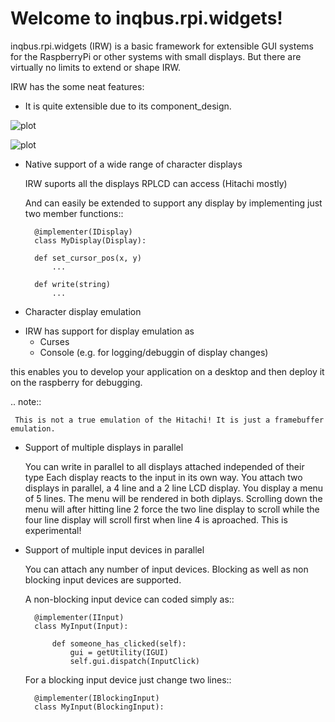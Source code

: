 Welcome to inqbus.rpi.widgets!
==============================

inqbus.rpi.widgets (IRW) is a basic framework for extensible GUI systems for the RaspberryPi or other systems with small displays.
But there are virtually no limits to extend or shape IRW.

IRW has the some neat features:

 * It is quite extensible due to its component_design.
    

![plot](../master/doc/source/diagram_input.png)

![plot](../master/doc/source/diagram_output.png)


 * Native support of a wide range of character displays

     IRW suports all the displays RPLCD can access (Hitachi mostly)

     And can easily be extended to support any display by implementing just two member functions::

         @implementer(IDisplay)
         class MyDisplay(Display):

         def set_cursor_pos(x, y)
             ...

         def write(string)
             ...

 * Character display emulation
  - IRW has support for display emulation as
    * Curses
    * Console (e.g. for logging/debuggin of display changes)

 this enables you to develop your application on a desktop and then deploy it on the raspberry for debugging.

 .. note::

     This is not a true emulation of the Hitachi! It is just a framebuffer emulation.

 * Support of multiple displays in parallel

     You can write in parallel to all displays attached independed of their type
     Each display reacts to the input in its own way. 
     You attach two displays in parallel, a 4 line and a 2 line LCD display. You display a menu of 5 lines. The menu will be rendered in both diplays. Scrolling down the menu will after hitting line 2 force the two line display to scroll while the four line display will scroll first when line 4 is aproached. This is experimental!

 * Support of multiple input devices in parallel

     You can attach any number of input devices.
     Blocking as well as non blocking input devices are supported.

     A non-blocking input device can coded simply as::

         @implementer(IInput)
         class MyInput(Input):

             def someone_has_clicked(self):
                 gui = getUtility(IGUI)
                 self.gui.dispatch(InputClick)

     For a blocking input device just change two lines::

         @implementer(IBlockingInput)
         class MyInput(BlockingInput):
